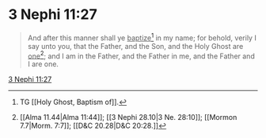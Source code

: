 # 3 Nephi 11:27

> And after this manner shall ye <u>baptize</u>[^a] in my name; for behold, verily I say unto you, that the Father, and the Son, and the Holy Ghost are <u>one</u>[^b]; and I am in the Father, and the Father in me, and the Father and I are one.

[3 Nephi 11:27](https://www.churchofjesuschrist.org/study/scriptures/bofm/3-ne/11?lang=eng&id=p27#p27)


[^a]: TG [[Holy Ghost, Baptism of]].
[^b]: [[Alma 11.44|Alma 11:44]]; [[3 Nephi 28.10|3 Ne. 28:10]]; [[Mormon 7.7|Morm. 7:7]]; [[D&C 20.28|D&C 20:28.]]
